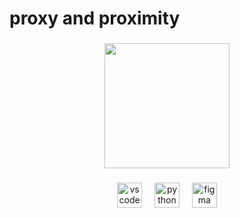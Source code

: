 <h1 align="left">proxy and proximity</h1>

###

<div align="center">
  <img height="200" src="https://a-static.besthdwallpaper.com/rebecca-close-up-from-cyberpunk-edgerunners-netflix-anime-wallpaper-2560x1600-104149_7.jpg"  />
</div>

###

<div align="center">
  <img src="https://cdn.jsdelivr.net/gh/devicons/devicon/icons/vscode/vscode-original.svg" height="40" alt="vscode logo"  />
  <img width="12" />
  <img src="https://cdn.jsdelivr.net/gh/devicons/devicon/icons/python/python-original.svg" height="40" alt="python logo"  />
  <img width="12" />
  <img src="https://cdn.jsdelivr.net/gh/devicons/devicon/icons/figma/figma-original.svg" height="40" alt="figma logo"  />
</div>

###
